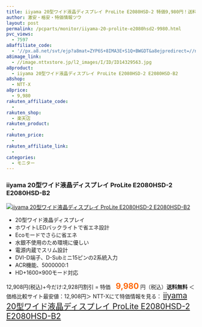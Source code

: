 ```yaml
---
title: iiyama 20型ワイド液晶ディスプレイ ProLite E2080HSD-2 特価9,980円！送料無料！
author: 激安・格安・特価情報ツウ
layout: post
permalink: /pcparts/monitor/iiyama-20-prolite-e2080hsd2-9980.html
pvc_views:
  - 7597
a8affiliate_code:
  - '//px.a8.net/svt/ejp?a8mat=ZYP6S+8IMA3E+S1Q+BWGDT&a8ejpredirect=//nttxstore.jp/_II_ID14329563'
a8image_link:
  - //image.nttxstore.jp/l2_images/I/ID/ID14329563.jpg
a8product:
  - iiyama 20型ワイド液晶ディスプレイ ProLite E2080HSD-2 E2080HSD-B2
a8shop:
  - NTT-X
a8price:
  - 9,980
rakuten_affiliate_code:
  -
rakuten_shop:
  - 楽天店
rakuten_product:
  -
rakuten_price:
  -
rakuten_affiliate_link:
  -
categories:
  - モニター
---
```

### iiyama 20型ワイド液晶ディスプレイ ProLite E2080HSD-2 E2080HSD-B2

<div class="img-bg2 img_L">
  <a title="iiyama 20型ワイド液晶ディスプレイ ProLite E2080HSD-2 E2080HSD-B2" href="//px.a8.net/svt/ejp?a8mat=ZYP6S+8IMA3E+S1Q+BWGDT&a8ejpredirect=//nttxstore.jp/_II_ID14329563" target="_blank"><img src="//i0.wp.com/image.nttxstore.jp/l2_images/I/ID/ID14329563.jpg?resize=120%2C120" border="0" alt="iiyama 20型ワイド液晶ディスプレイ ProLite E2080HSD-2 E2080HSD-B2" style="border: 0pt none;" data-recalc-dims="1" /></a>
</div>

<!--more-->

  * 20型ワイド液晶ディスプレイ
  * ホワイトLEDバックライトで省エネ設計
  * Ecoモードでさらに省エネ
  * 水銀不使用のため環境に優しい
  * 電源内蔵でスリム設計
  * DVI-D端子、D-Subミニ15ピンの2系統入力
  * ACR機能、5000000:1
  * HD+1600&#215;900モード対応

12,908円(税込)+今だけ:2,928円割引 = 特価　<span style="color: #ff6600; font-size: 150%;"><strong>9,980</strong></span> 円（税込）**送料無料**
＜価格比較サイト最安値：12,908円＞
NTT-Xにて特価情報を見る： <span style="font-size: 150%;"><a href="//px.a8.net/svt/ejp?a8mat=ZYP6S+8IMA3E+S1Q+BWGDT&a8ejpredirect=//nttxstore.jp/_II_ID14329563" target="_blank">iiyama 20型ワイド液晶ディスプレイ ProLite E2080HSD-2 E2080HSD-B2</a></span>